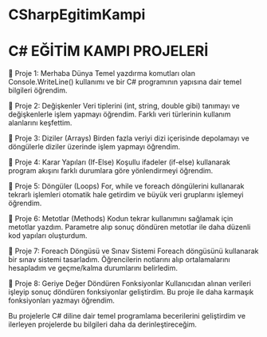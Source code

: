# CSharpEgitimKampi
# C# EĞİTİM KAMPI PROJELERİ

📍 Proje 1: Merhaba Dünya Temel yazdırma komutları olan Console.WriteLine() kullanımı ve bir C# programının yapısına dair temel bilgileri öğrendim.

📍 Proje 2: Değişkenler Veri tiplerini (int, string, double gibi) tanımayı ve değişkenlerle işlem yapmayı öğrendim. Farklı veri türlerinin kullanım alanlarını keşfettim.

📍 Proje 3: Diziler (Arrays) Birden fazla veriyi dizi içerisinde depolamayı ve döngülerle diziler üzerinde işlem yapmayı öğrendim.

📍 Proje 4: Karar Yapıları (If-Else) Koşullu ifadeler (if-else) kullanarak program akışını farklı durumlara göre yönlendirmeyi öğrendim.

📍 Proje 5: Döngüler (Loops) For, while ve foreach döngülerini kullanarak tekrarlı işlemleri otomatik hale getirdim ve büyük veri gruplarını işlemeyi öğrendim.

📍 Proje 6: Metotlar (Methods) Kodun tekrar kullanımını sağlamak için metotlar yazdım. Parametre alıp sonuç döndüren metotlar ile daha düzenli kod yapıları oluşturdum.

📍 Proje 7: Foreach Döngüsü ve Sınav Sistemi Foreach döngüsünü kullanarak bir sınav sistemi tasarladım. Öğrencilerin notlarını alıp ortalamalarını hesapladım ve geçme/kalma durumlarını belirledim.

📍 Proje 8: Geriye Değer Döndüren Fonksiyonlar Kullanıcıdan alınan verileri işleyip sonuç döndüren fonksiyonlar geliştirdim. Bu proje ile daha karmaşık fonksiyonları yazmayı öğrendim.

Bu projelerle C# diline dair temel programlama becerilerini geliştirdim ve ilerleyen projelerde bu bilgileri daha da derinleştireceğim.
